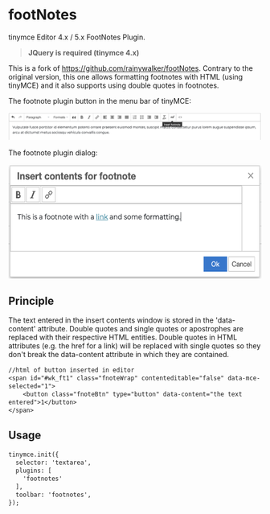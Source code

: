 # footNotes
tinymce Editor 4.x / 5.x FootNotes Plugin.
> **JQuery is required (tinymce 4.x)**

This is a fork of https://github.com/rainywalker/footNotes. Contrary to the original version, this one allows formatting footnotes with HTML (using tinyMCE) and it also supports using double quotes in footnotes.

The footnote plugin button in the menu bar of tinyMCE:

<img src="screenshot_menu.png" />

The footnote plugin dialog:

<img src="screenshot_dialog.png" height="228" />

## Principle

The text entered in the insert contents window is stored in the 'data-content' attribute. Double quotes and single quotes or apostrophes are replaced with their respective HTML entities. Double quotes in HTML attributes (e.g. the href for a link) will be replaced with single quotes so they don't break the data-content attribute in which they are contained.

````
//html of button inserted in editor
<span id="#wk_ft1" class="fnoteWrap" contenteditable="false" data-mce-selected="1">
    <button class="fnoteBtn" type="button" data-content="the text entered">1</button>
</span>
````

## Usage
````
tinymce.init({
  selector: 'textarea',
  plugins: [
    'footnotes'
  ],
  toolbar: 'footnotes',
});
````

